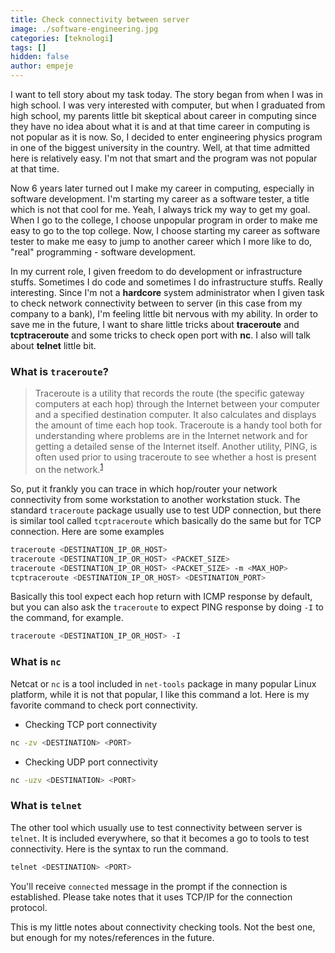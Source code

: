 ```yaml
---
title: Check connectivity between server
image: ./software-engineering.jpg
categories: [teknologi]
tags: []
hidden: false
author: empeje
---
```


I want to tell story about my task today. The story began from when I was in high school. I was very interested with computer, but when I graduated from high school, my parents little bit skeptical about career in computing since they have no idea about what it is and at that time career in computing is not popular as it is now. So, I decided to enter engineering physics program in one of the biggest university in the country. Well, at that time admitted here is relatively easy. I'm not that smart and the program was not popular at that time.

Now 6 years later turned out I make my career in computing, especially in software development. I'm starting my career as a software tester, a title which is not that cool for me. Yeah, I always trick my way to get my goal. When I go to the college, I choose unpopular program in order to make me easy to go to the top college. Now, I choose starting my career as software tester to make me easy to jump to another career which I more like to do, "real" programming - software development.

In my current role, I given freedom to do development or infrastructure stuffs. Sometimes I do code and sometimes I do infrastructure stuffs. Really interesting. Since I'm not a **hardcore** system administrator when I given task to check network connectivity between to server (in this case from my company to a bank), I'm feeling little bit nervous with my ability. In order to save me in the future, I want to share little tricks about **traceroute** and **tcptraceroute** and some tricks to check open port with **nc**. I also will talk about **telnet** little bit.

### What is `traceroute`?

>Traceroute is a utility that records the route (the specific gateway computers at each hop) through the Internet between your computer and a specified destination computer. It also calculates and displays the amount of time each hop took. Traceroute is a handy tool both for understanding where problems are in the Internet network and for getting a detailed sense of the Internet itself. Another utility, PING, is often used prior to using traceroute to see whether a host is present on the network.<sup>[1][TRACEROUTE]</sup>

So, put it frankly you can trace in which hop/router your network connectivity from some workstation to another workstation stuck. The standard `traceroute` package usually use to test UDP connection, but there is similar tool called `tcptraceroute` which basically do the same but for TCP connection. Here are some examples

```bash
traceroute <DESTINATION_IP_OR_HOST>
traceroute <DESTINATION_IP_OR_HOST> <PACKET_SIZE>
traceroute <DESTINATION_IP_OR_HOST> <PACKET_SIZE> -m <MAX_HOP>
tcptraceroute <DESTINATION_IP_OR_HOST> <DESTINATION_PORT>
```

Basically this tool expect each hop return with ICMP response by default, but you can also ask the `traceroute` to expect PING response by doing `-I` to the command, for example.

```bash
traceroute <DESTINATION_IP_OR_HOST> -I
```

### What is `nc`

Netcat or `nc` is a tool included in `net-tools` package in many popular Linux platform, while it is not that popular, I like this command a lot. Here is my favorite command to check port connectivity.

* Checking TCP port connectivity
```bash
nc -zv <DESTINATION> <PORT>
```

* Checking UDP port connectivity
```bash
nc -uzv <DESTINATION> <PORT>
```

### What is `telnet`

The other tool which usually use to test connectivity between server is `telnet`. It is included everywhere, so that it becomes a go to tools to test connectivity. Here is the syntax to run the command.

```bash
telnet <DESTINATION> <PORT>
```

You'll receive `connected` message in the prompt if the connection is established. Please take notes that it uses TCP/IP for the connection protocol.

This is my little notes about connectivity checking tools. Not the best one, but enough for my notes/references in the future.

[TRACEROUTE]: https://whatis.techtarget.com/definition/traceroute
